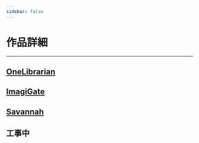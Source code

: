 ```yaml
---
sidebar: false
---
```


# 作品詳細
---

## [OneLibrarian](./OneLibrarian.html)

## [ImagiGate](./ImagiGate.html)

## [Savannah](./Savannah.html)

## 工事中